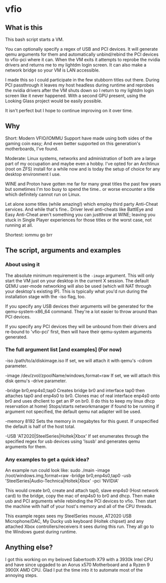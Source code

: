 # vfio

## What is this
This bash script starts a VM.

You can optionally specify a regex of USB and PCI devices. It will generate qemu arguments for them and automatically unbind/rebind the PCI devices to vfio-pci where it can. When the VM exits it attempts to reprobe the nvidia drivers and returns me to my lightdm login screen. It can also make a network bridge so your VM is LAN accessible.


I made this so I could participate in the few stubborn titles out there. During PCI passthrough it leaves my host headless during runtime and reprobes the nvidia drivers after the VM shuts down so I return to my lightdm login screen like it never happened. With a second GPU present, using the Looking Glass project would be easily possible.

It isn't perfect but I hope to continue improving on it over time.

## Why

Short: Modern VFIO/IOMMU Support have made using both sides of the gaming coin easy; And even better supported on this generation's motherboards, I've found.

Moderate:
Linux systems, networks and administration of both are a large part of my occupation and maybe even a hobby. I've opted for an Archlinux (root on ZFS) install for a while now and is today the setup of choice for any desktop environment I use.

WINE and Proton have gotten me far for many great titles the past few years but sometimes I'm too busy to spend the time.. or worse encounter a title which definitely cannot run on Linux.

Let alone some titles (while amazing!) which employ third party Anti-Cheat services. And while that's fine.. Driver level anti-cheats like BattlEye and Easy Anti-Cheat aren't something you can justthrow at WINE; leaving you stuck in Single Player experiences for those titles or the worst case, not running at all.

Shortest: iommu go brr

## The script, arguments and examples

### About using it

The absolute minimum requirement is the `-image` argument. This will only start the VM just on your desktop in the current X session. The default QEMU user-mode networking will also be used (which will NAT through your desktop's existing IP). This is typically what you'd run during the installation stage with the -iso flag, too.

If you specify any USB devices their arguments will be generated for the qemu-system-x86_64 command. They're a lot easier to throw around than PCI devices.

If you specify any PCI devices they will be unbound from their drivers and re-bound to 'vfio-pci' first, then will have their qemu-system arguments generated.

### The full argument list [and examples] (For now)

  -iso /path/to/a/diskimage.iso
     If set, we will attach it with qemu's -cdrom parameter.

  -image /dev/zvol/zpoolName/windows,format=raw
     If set, we will attach this disk qemu's -drive parameter.

  -bridge br0,enp4s0,tap0
     Creates bridge br0 and interface tap0 then attaches tap0 and enp4s0 to br0.
     Clones mac of real interface enp4s0 onto br0 and uses dhclient to get an IP on br0. (I do this to keep my linux dhcp reservation at home)
     Stops/starts networkmanager if found to be running
     if argument not specified, the default qemu nat adapter will be used.
     
  -memory 8192
     Sets the memory in megabytes for this guest. If unspecified the default is half of the host total.

  -USB 'AT2020|SteelSeries|Holtek|Xbox'
     If set enumerates through the specified regex for usb devices using 'lsusb' and generates qemu arguments for them.

### Any examples to get a quick idea?

An example run could look like:
  sudo ./main -image /root/windows.img,format=raw -bridge br0,enp4s0,tap0 -usb 'SteelSeries|Audio-Technica|Holtek|Xbox' -pci 'NVIDIA'
  
  This would create br0, create and attach tap0, slave enp4s0 (Host network card) to the bridge, copy the mac of enp4s0 to br0 and dhcp. Then make usb and PCI arguments while rebinding the PCI devices to vfio. Then start the machine with half of your host's memory and all of the CPU threads.
  
  This example regex sees my SteelSeries mouse, AT2020 USB Microphone/DAC, My Ducky usb keyboard (Holtek chipset) and any attached Xbox controllers/receivers it sees during this run. They all go to the Windows guest during runtime.
  
## Anything else?

I got this working on my beloved Sabertooth X79 with a 3930k Intel CPU and have since upgaded to an Aorus x570 Motherboard and a Ryzen 9 3900X AMD CPU. Glad I put the time into it to automate most of the annoying steps.

